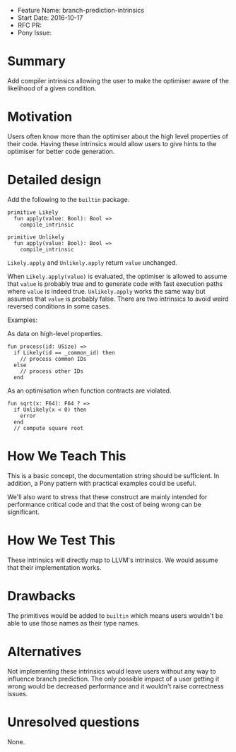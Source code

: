 - Feature Name: branch-prediction-intrinsics
- Start Date: 2016-10-17
- RFC PR:
- Pony Issue:

# Summary

Add compiler intrinsics allowing the user to make the optimiser aware of the likelihood of a given condition.

# Motivation

Users often know more than the optimiser about the high level properties of their code. Having these intrinsics would allow users to give hints to the optimiser for better code generation.

# Detailed design

Add the following to the `builtin` package.

```pony
primitive Likely
  fun apply(value: Bool): Bool =>
    compile_intrinsic

primitive Unlikely
  fun apply(value: Bool): Bool =>
    compile_intrinsic
```

`Likely.apply` and `Unlikely.apply` return `value` unchanged.

When `Likely.apply(value)` is evaluated, the optimiser is allowed to assume that `value` is probably true and to generate code with fast execution paths where `value` is indeed true. `Unlikely.apply` works the same way but assumes that `value` is probably false. There are two intrinsics to avoid weird reversed conditions in some cases.

Examples:

As data on high-level properties.

```pony
fun process(id: USize) =>
  if Likely(id == _common_id) then
    // process common IDs
  else
    // process other IDs
  end
```

As an optimisation when function contracts are violated.

```pony
fun sqrt(x: F64): F64 ? =>
  if Unlikely(x < 0) then
    error
  end
  // compute square root
```

# How We Teach This

This is a basic concept, the documentation string should be sufficient. In addition, a Pony pattern with practical examples could be useful.

We'll also want to stress that these construct are mainly intended for performance critical code and that the cost of being wrong can be significant.

# How We Test This

These intrinsics will directly map to LLVM's intrinsics. We would assume that their implementation works.

# Drawbacks

The primitives would be added to `builtin` which means users wouldn't be able to use those names as their type names.

# Alternatives

Not implementing these intrinsics would leave users without any way to influence branch prediction. The only possible impact of a user getting it wrong would be decreased performance and it wouldn't raise correctness issues.

# Unresolved questions

None.
